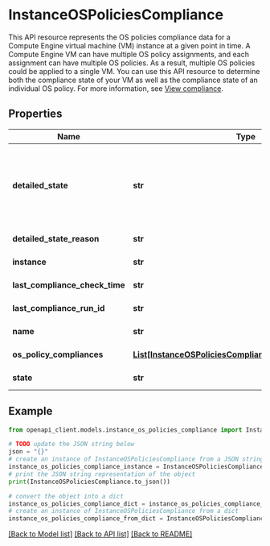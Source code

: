 # InstanceOSPoliciesCompliance

This API resource represents the OS policies compliance data for a Compute Engine virtual machine (VM) instance at a given point in time. A Compute Engine VM can have multiple OS policy assignments, and each assignment can have multiple OS policies. As a result, multiple OS policies could be applied to a single VM. You can use this API resource to determine both the compliance state of your VM as well as the compliance state of an individual OS policy. For more information, see [View compliance](https://cloud.google.com/compute/docs/os-configuration-management/view-compliance).

## Properties

Name | Type | Description | Notes
------------ | ------------- | ------------- | -------------
**detailed_state** | **str** | Output only. Detailed compliance state of the VM. This field is populated only when compliance state is &#x60;UNKNOWN&#x60;. It may contain one of the following values: * &#x60;no-compliance-data&#x60;: Compliance data is not available for this VM. * &#x60;no-agent-detected&#x60;: OS Config agent is not detected for this VM. * &#x60;config-not-supported-by-agent&#x60;: The version of the OS Config agent running on this VM does not support configuration management. * &#x60;inactive&#x60;: VM is not running. * &#x60;internal-service-errors&#x60;: There were internal service errors encountered while enforcing compliance. * &#x60;agent-errors&#x60;: OS config agent encountered errors while enforcing compliance. | [optional] [readonly] 
**detailed_state_reason** | **str** | Output only. The reason for the &#x60;detailed_state&#x60; of the VM (if any). | [optional] [readonly] 
**instance** | **str** | Output only. The Compute Engine VM instance name. | [optional] [readonly] 
**last_compliance_check_time** | **str** | Output only. Timestamp of the last compliance check for the VM. | [optional] [readonly] 
**last_compliance_run_id** | **str** | Output only. Unique identifier for the last compliance run. This id will be logged by the OS config agent during a compliance run and can be used for debugging and tracing purpose. | [optional] [readonly] 
**name** | **str** | Output only. The &#x60;InstanceOSPoliciesCompliance&#x60; API resource name. Format: &#x60;projects/{project_number}/locations/{location}/instanceOSPoliciesCompliances/{instance_id}&#x60; | [optional] [readonly] 
**os_policy_compliances** | [**List[InstanceOSPoliciesComplianceOSPolicyCompliance]**](InstanceOSPoliciesComplianceOSPolicyCompliance.md) | Output only. Compliance data for each &#x60;OSPolicy&#x60; that is applied to the VM. | [optional] [readonly] 
**state** | **str** | Output only. Compliance state of the VM. | [optional] [readonly] 

## Example

```python
from openapi_client.models.instance_os_policies_compliance import InstanceOSPoliciesCompliance

# TODO update the JSON string below
json = "{}"
# create an instance of InstanceOSPoliciesCompliance from a JSON string
instance_os_policies_compliance_instance = InstanceOSPoliciesCompliance.from_json(json)
# print the JSON string representation of the object
print(InstanceOSPoliciesCompliance.to_json())

# convert the object into a dict
instance_os_policies_compliance_dict = instance_os_policies_compliance_instance.to_dict()
# create an instance of InstanceOSPoliciesCompliance from a dict
instance_os_policies_compliance_from_dict = InstanceOSPoliciesCompliance.from_dict(instance_os_policies_compliance_dict)
```
[[Back to Model list]](../README.md#documentation-for-models) [[Back to API list]](../README.md#documentation-for-api-endpoints) [[Back to README]](../README.md)


